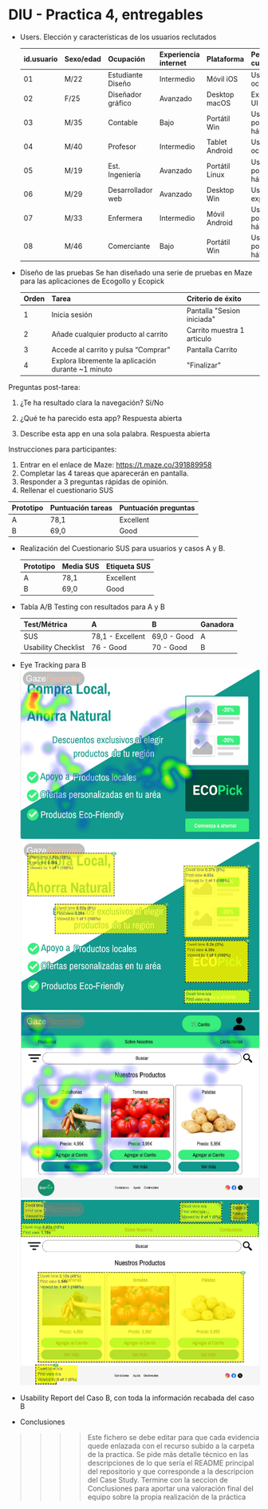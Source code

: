 # DIU - Practica 4, entregables

- Users. Elección y características de los usuarios reclutados

  | id.usuario | Sexo/edad | Ocupación | Experiencia internet  | Plataforma | Perfil cubierto | Test | SUS score |
  | ---------- | --------- | --------- | --------------------  | ---------- | --------------- | ---- | --------- |
  |     01     |    M/22   | Estudiante Diseño    |      Intermedio       |   Móvil iOS  | Usuario ocasional | A | 80,0 |
  |     02     |    F/25   | Diseñador gráfico |         Avanzado           |    Desktop macOS   | Experto UI | A | 75,0 |
  |     03     |    M/35   | Contable  |       Bajo         |   Portátil Win  | Usuario poco hábil | A | 72,5 |
  |     04     |    M/40   | Profesor  |       Intermedio         |    Tablet Android   | Usuario ocasional | A | 85,0 |
  |     05     |    M/19   | Est. Ingeniería  |       Avanzado        |    Portátil Linux   | Usuario poco hábil | B | 70,0 |
  |     06     |    M/29   | Desarrollador web  |       Avanzado        |    Desktop Win   | Usuario experto | B | 68,0 |
  |     07     |    M/33   | Enfermera   |       Intermedio         |    Móvil Android   | Usuario poco hábil | B | 66,0 |
  |     08     |    M/46   | Comerciante  |       Bajo         |    Portátil Win   | Usuario poco hábil | B | 72,0 |

- Diseño de las pruebas
Se han diseñado una serie de pruebas en Maze para las aplicaciones de Ecogollo y Ecopick


  | Orden | Tarea | Criterio de éxito |
  | ---------- | --------- | --------- |
  |     1     |    Inicia sesión   | Pantalla "Sesion iniciada"    |
  |     2     |    Añade cualquier producto al carrito   | Carrito muestra 1 articulo |
  |     3     |    Accede al carrito y pulsa “Comprar”   | Pantalla Carrito  |
  |     4     |    Explora libremente la aplicación durante ~1 minuto   | "Finalizar"  |

Preguntas post-tarea:
1. ¿Te ha resultado clara la navegación?
Si/No

2. ¿Qué te ha parecido esta app?
Respuesta abierta

3. Describe esta app en una sola palabra.
Respuesta abierta

Instrucciones para participantes:
1. Entrar en el enlace de Maze: https://t.maze.co/391889958
2. Completar las 4 tareas que aparecerán en pantalla.
3. Responder a 3 preguntas rápidas de opinión.
4. Rellenar el cuestionario SUS

  | Prototipo | Puntuación tareas | Puntuación preguntas |
  | ---------- | --------- | --------- |
  |     A     |    78,1   | Excellent |
  |     B     |    69,0   | Good |

- Realización del Cuestionario SUS para usuarios y casos A y B.

  | Prototipo | Media SUS | Etiqueta SUS |
  | ---------- | --------- | --------- |
  |     A     |    78,1   | Excellent |
  |     B     |    69,0   | Good |

- Tabla A/B Testing con resultados para A y B

  | Test/Métrica | A | B | Ganadora |
  | ---------- | --------- | --------- | --------- |
  |     SUS     | 78,1 - Excellent | 69,0 - Good | A |
  |     Usability Checklist | 76 - Good | 70 - Good | B |

- Eye Tracking para B
![HeatMap 1](HeatMap.png)
![AoI](Áreas%20de%20Interés%20(AoI).PNG)
![HeatMap 2](HeatMap2.PNG)
![AoI2](Áreas%20de%20Interés%20(AoI)%202.PNG)

- Usability Report del Caso B, con toda la información recabada del caso B

- Conclusiones

>>>> Este fichero se debe editar para que cada evidencia quede enlazada con el recurso subido a la carpeta de la practica. Se pide más detalle técnico en las descripciones de lo que sería el README principal del repositorio y que corresponde a la descripcion del Case Study.
>>>> Termine con la seccion de Conclusiones para aportar una valoración final del equipo sobre la propia realización de la práctica

